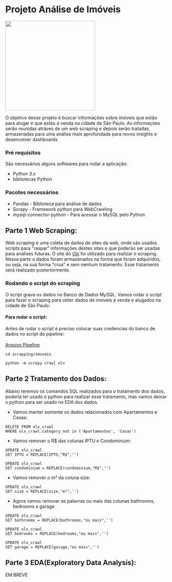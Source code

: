# Projeto Análise de Imóveis
<img src ='https://user-images.githubusercontent.com/71283631/153653859-ef94ab73-aa6f-4b28-94ce-5a091803bf4e.jpeg' height=280>


O objetivo desse projeto é buscar informações sobre imóveis que estão para alugar e que estão á venda na cidade de São Paulo. As informações serão reunidas atráves de um web scraping e depois serão tratadas, armazenadas para uma análise mais aprofundada para novos insights e desenvolver dashboards.
### Pré requisitos
São necessários alguns softwares para rodar a aplicação:
* Python 3.x
* bibliotecas Python
### Pacotes necessários
* Pandas - Biblioteca para análise de dados
* Scrapy - Framework python para WebCrawling
* mysql-connector-python - Para acessar o MySQL pelo Python

## Parte 1 Web Scraping:
Web scraping é uma coleta de dados de sites da web, onde são usados scripts para "raspar" informações destes sites e que poderão ser usadas para análises futuras.
O site do <a href='https://www.olx.com.br/'>Olx</a> foi utilizado para realizar o scraping.<br>
Nessa parte o dados foram armazenados na forma que foram adquiridos, ou seja, na sua forma "crua" e sem nenhum tratamento. Esse tratamento será realizado posteriormente.<br>
### Rodando o script do scraping
O script grava os dados no Banco de Dados MySQL.
Vamos rodar o script para fazer o scraping para obter dados de imóveis á venda e alugados na cidade de São Paulo:
#### Para rodar o script:

Antes de rodar o script é preciso colocar suas credencias do banco de dados no script do pipeline:<br>
<br>
<a href='https://github.com/SMarkus27/Projeto_Imoveis_SP/blob/main/imoveis/pipelines.py'>Arquivo Pipeline</a><br>
```
cd scrapping/imoveis
```
```
python -m scrapy crawl olx
```
## Parte 2 Tratamento dos Dados:
Abaixo teremos os comandos SQL realizados para o tratamento dos dados, poderia ter usado o python para realizar esse tratamento, mas vamos deixar o python para ser usado no EDA dos dados. 
* Vamos manter somente os dados relacionados com Apartamentos e Casas:
```
DELETE FROM olx_crawl
WHERE olx_crawl.category not in ('Apartamentos', 'Casas')
```
* Vamos remover o R$ das colunas IPTU e Condominium:
```
UPDATE olx_crawl
SET IPTU = REPLACE(IPTU,"R$",'')
```
```
UPDATE olx_crawl
SET condominium = REPLACE(condominium,"R$",'')
```
* Vamos remover o m² da coluna size:
```
UPDATE olx_crawl
SET size = REPLACE(size,"m²",'')
```
* Agora vamos remover as palavras ou mais das colunas bathrooms, bedrooms e garage
```
UPDATE olx_crawl
SET bathrooms = REPLACE(bathrooms,"ou mais",'')
```
```
UPDATE olx_crawl
SET bedrooms = REPLACE(bedrooms,"ou mais",'')
```
```
UPDATE olx_crawl
SET garage = REPLACE(garage,"ou mais",'')
```

## Parte 3 EDA(Exploratory Data Analysis):
EM BREVE
